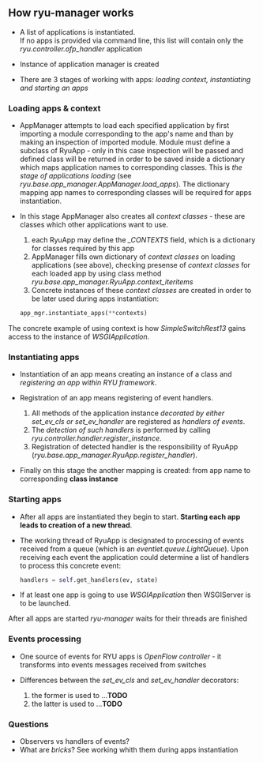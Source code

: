 ## How ryu-manager works

* A list of applications is instantiated.</br>
  If no apps is provided via command line, this list will contain only the *ryu.controller.ofp_handler* application

* Instance of application manager is created

* There are 3 stages of working with apps: *loading context, instantiating and starting an apps*


### Loading apps & context

* AppManager attempts to load each specified application by first importing a module corresponding to the app's name and than by making an inspection of imported module. Module must define a subclass of RyuApp - only in this case inspection will be passed and defined class will be returned in order to be saved inside a dictionary which maps application names to corresponding classes. 
  This is *the stage of applications loading* (see *ryu.base.app_manager.AppManager.load_apps*). The dictionary mapping app names to corresponding classes will be required for apps instantiation.

* In this stage AppManager also creates all *context classes* - these are classes which other applications want to use.

    1. each RyuApp may define the *_CONTEXTS* field, which is a dictionary for classes required by this app
    2. AppManager fills own dictionary of *context classes* on loading applications (see above), checking presense of *context classes* for each loaded app by using class method *ryu.base.app_manager.RyuApp.context_iteritems*
    3. Concrete instances of these *context classes* are created in order to be later used during apps instantiation:
    ```python
    app_mgr.instantiate_apps(**contexts)
    ```
The concrete example of using context is how *SimpleSwitchRest13* gains access to the instance of *WSGIApplication*.


### Instantiating apps

* Instantiation of an app means creating an instance of a class and *registering an app within RYU framework*.

* Registration of an app means registering of event handlers.
    
    1. All methods of the application instance *decorated by either set_ev_cls or set_ev_handler* are registered as *handlers of events*. 
    2. The *detection of such handlers* is performed by calling *ryu.controller.handler.register_instance*.
    3. Registration of detected handler is the responsibility of RyuApp (*ryu.base.app_manager.RyuApp.register_handler*).
    
* Finally on this stage the another mapping is created: from app name to corresponding **class instance**


### Starting apps

* After all apps are instantiated they begin to start. **Starting each app leads to creation of a new thread**.

* The working thread of RyuApp is designated to processing of events received from a queue (which is an *eventlet.queue.LightQueue*).
  Upon receiving each event the application could determine a list of handlers to process this concrete event:
  ```python
  handlers = self.get_handlers(ev, state)
  ```

* If at least one app is going to use *WSGIApplication* then WSGIServer is to be launched.

After all apps are started *ryu-manager* waits for their threads are finished


### Events processing

* One source of events for RYU apps is *OpenFlow controller* - it transforms into events messages received from switches

* Differences between the *set_ev_cls* and *set_ev_handler* decorators:

    1. the former is used to ...**TODO** 
    2. the latter is used to ...**TODO**    


### Questions

* Observers vs handlers of events? 
* What are *bricks*? See working whith them during apps instantiation

